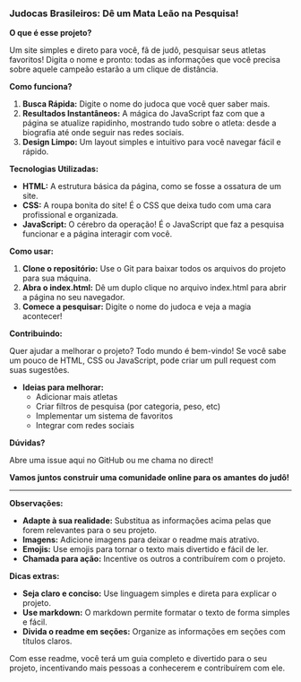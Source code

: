 ### **Judocas Brasileiros: Dê um Mata Leão na Pesquisa!** 

**O que é esse projeto?**

Um site simples e direto para você, fã de judô, pesquisar seus atletas favoritos! Digita o nome e pronto: todas as informações que você precisa sobre aquele campeão estarão a um clique de distância.

**Como funciona?**

1. **Busca Rápida:** Digite o nome do judoca que você quer saber mais.
2. **Resultados Instantâneos:** A mágica do JavaScript faz com que a página se atualize rapidinho, mostrando tudo sobre o atleta: desde a biografia até onde seguir nas redes sociais.
3. **Design Limpo:** Um layout simples e intuitivo para você navegar fácil e rápido.

**Tecnologias Utilizadas:**

* **HTML:** A estrutura básica da página, como se fosse a ossatura de um site.
* **CSS:** A roupa bonita do site! É o CSS que deixa tudo com uma cara profissional e organizada.
* **JavaScript:** O cérebro da operação! É o JavaScript que faz a pesquisa funcionar e a página interagir com você.

**Como usar:**

1. **Clone o repositório:** Use o Git para baixar todos os arquivos do projeto para sua máquina.
2. **Abra o index.html:** Dê um duplo clique no arquivo index.html para abrir a página no seu navegador.
3. **Comece a pesquisar:** Digite o nome do judoca e veja a magia acontecer!

**Contribuindo:**

Quer ajudar a melhorar o projeto? Todo mundo é bem-vindo! Se você sabe um pouco de HTML, CSS ou JavaScript, pode criar um pull request com suas sugestões. 

* **Ideias para melhorar:**
    * Adicionar mais atletas
    * Criar filtros de pesquisa (por categoria, peso, etc)
    * Implementar um sistema de favoritos
    * Integrar com redes sociais

**Dúvidas?** 

Abre uma issue aqui no GitHub ou me chama no direct! 

**Vamos juntos construir uma comunidade online para os amantes do judô!** 

---

**Observações:**

* **Adapte à sua realidade:** Substitua as informações acima pelas que forem relevantes para o seu projeto.
* **Imagens:** Adicione imagens para deixar o readme mais atrativo.
* **Emojis:** Use emojis para tornar o texto mais divertido e fácil de ler.
* **Chamada para ação:** Incentive os outros a contribuírem com o projeto.

**Dicas extras:**

* **Seja claro e conciso:** Use linguagem simples e direta para explicar o projeto.
* **Use markdown:** O markdown permite formatar o texto de forma simples e fácil.
* **Divida o readme em seções:** Organize as informações em seções com títulos claros.

Com esse readme, você terá um guia completo e divertido para o seu projeto, incentivando mais pessoas a conhecerem e contribuírem com ele.
```
